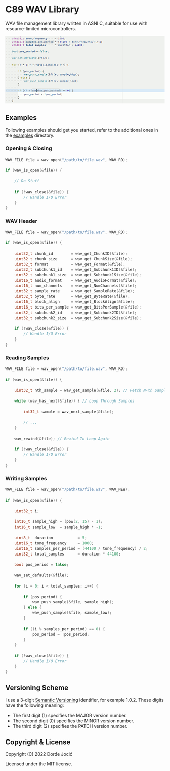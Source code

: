 # C89 WAV Library

WAV file management library written in ASNI C, suitable for use with resource-limited microcontrollers.

![Demo](assets/images/demo.gif)

## Examples

Following examples should get you started, refer to the additional ones in the [examples](./examples) directory.

### Opening & Closing

```c
WAV_FILE file = wav_open("/path/to/file.wav", WAV_RD);

if (wav_is_open(&file)) {
    
    // Do Stuff
    
    if (!wav_close(&file)) {
        // Handle I/O Error
    }
}
```

### WAV Header

```c
WAV_FILE file = wav_open("/path/to/file.wav", WAV_RD);

if (wav_is_open(&file)) {
    
    uint32_t chunk_id        = wav_get_ChunkID(&file);
    uint32_t chunk_size      = wav_get_ChunkSize(&file);
    uint32_t format          = wav_get_Format(&file);
    uint32_t subchunk1_id    = wav_get_Subchunk1ID(&file);
    uint32_t subchunk1_size  = wav_get_Subchunk1Size(&file);
    uint16_t audio_format    = wav_get_AudioFormat(&file);
    uint16_t num_channels    = wav_get_NumChannels(&file);
    uint32_t sample_rate     = wav_get_SampleRate(&file);
    uint32_t byte_rate       = wav_get_ByteRate(&file);
    uint16_t block_align     = wav_get_BlockAlign(&file);
    uint16_t bits_per_sample = wav_get_BitsPerSample(&file);
    uint32_t subchunk2_id    = wav_get_Subchunk2ID(&file);
    uint32_t subchunk2_size  = wav_get_Subchunk2Size(&file);
    
    if (!wav_close(&file)) {
        // Handle I/O Error
    }
}
```

### Reading Samples

```c
WAV_FILE file = wav_open("/path/to/file.wav", WAV_RD);

if (wav_is_open(&file)) {
    
    uint32_t nth_sample = wav_get_sample(&file, 2); // Fetch N-th Sample (0-Indexed)
    
    while (wav_has_next(&file)) { // Loop Through Samples
        
        int32_t sample = wav_next_sample(&file);
        
        // ...
    }
    
    wav_rewind(&file); // Rewind To Loop Again
    
    if (!wav_close(&file)) {
        // Handle I/O Error
    }
}
```

### Writing Samples

```c
WAV_FILE file = wav_open("/path/to/file.wav", WAV_NEW);

if (wav_is_open(&file)) {
    
    uint32_t i;
    
    int16_t sample_high = (pow(2, 15) - 1);
    int16_t sample_low  = sample_high * -1;
    
    uint8_t  duration           = 5;
    uint16_t tone_frequency     = 1000;
    uint16_t samples_per_period = (44100 / tone_frequency) / 2;
    uint32_t total_samples      = duration * 44100;
    
    bool pos_period = false;
    
    wav_set_defaults(&file);
    
    for (i = 0; i < total_samples; i++) {
        
        if (pos_period) {
            wav_push_sample(&file, sample_high);
        } else {
            wav_push_sample(&file, sample_low);
        }
        
        if ((i % samples_per_period) == 0) {
            pos_period = !pos_period;
        }
    }
    
    if (!wav_close(&file)) {
        // Handle I/O Error
    }
}
```

## Versioning Scheme

I use a 3-digit [Semantic Versioning](https://semver.org/spec/v2.0.0.html) identifier, for example 1.0.2. These digits have the following meaning:

*   The first digit (1) specifies the MAJOR version number.
*   The second digit (0) specifies the MINOR version number.
*   The third digit (2) specifies the PATCH version number.

## Copyright & License

Copyright (C) 2022 Đorđe Jocić

Licensed under the MIT license.
